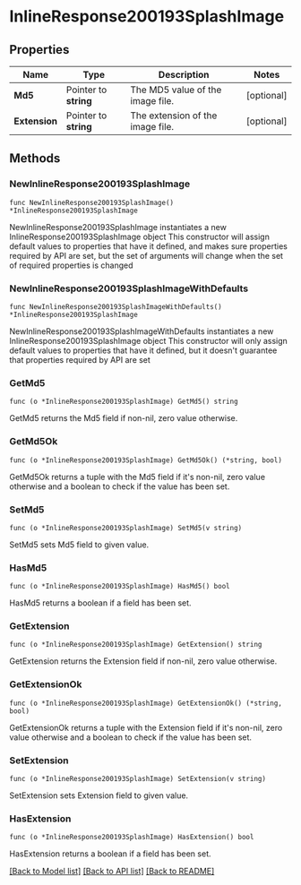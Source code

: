 # InlineResponse200193SplashImage

## Properties

Name | Type | Description | Notes
------------ | ------------- | ------------- | -------------
**Md5** | Pointer to **string** | The MD5 value of the image file. | [optional] 
**Extension** | Pointer to **string** | The extension of the image file. | [optional] 

## Methods

### NewInlineResponse200193SplashImage

`func NewInlineResponse200193SplashImage() *InlineResponse200193SplashImage`

NewInlineResponse200193SplashImage instantiates a new InlineResponse200193SplashImage object
This constructor will assign default values to properties that have it defined,
and makes sure properties required by API are set, but the set of arguments
will change when the set of required properties is changed

### NewInlineResponse200193SplashImageWithDefaults

`func NewInlineResponse200193SplashImageWithDefaults() *InlineResponse200193SplashImage`

NewInlineResponse200193SplashImageWithDefaults instantiates a new InlineResponse200193SplashImage object
This constructor will only assign default values to properties that have it defined,
but it doesn't guarantee that properties required by API are set

### GetMd5

`func (o *InlineResponse200193SplashImage) GetMd5() string`

GetMd5 returns the Md5 field if non-nil, zero value otherwise.

### GetMd5Ok

`func (o *InlineResponse200193SplashImage) GetMd5Ok() (*string, bool)`

GetMd5Ok returns a tuple with the Md5 field if it's non-nil, zero value otherwise
and a boolean to check if the value has been set.

### SetMd5

`func (o *InlineResponse200193SplashImage) SetMd5(v string)`

SetMd5 sets Md5 field to given value.

### HasMd5

`func (o *InlineResponse200193SplashImage) HasMd5() bool`

HasMd5 returns a boolean if a field has been set.

### GetExtension

`func (o *InlineResponse200193SplashImage) GetExtension() string`

GetExtension returns the Extension field if non-nil, zero value otherwise.

### GetExtensionOk

`func (o *InlineResponse200193SplashImage) GetExtensionOk() (*string, bool)`

GetExtensionOk returns a tuple with the Extension field if it's non-nil, zero value otherwise
and a boolean to check if the value has been set.

### SetExtension

`func (o *InlineResponse200193SplashImage) SetExtension(v string)`

SetExtension sets Extension field to given value.

### HasExtension

`func (o *InlineResponse200193SplashImage) HasExtension() bool`

HasExtension returns a boolean if a field has been set.


[[Back to Model list]](../README.md#documentation-for-models) [[Back to API list]](../README.md#documentation-for-api-endpoints) [[Back to README]](../README.md)


